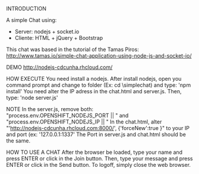 INTRODUCTION

A simple Chat using:
- Server: nodejs + socket.io 
- Cliente: HTML + jQuery + Bootstrap 

This chat was based in the tutorial of the Tamas Piros:
http://www.tamas.io/simple-chat-application-using-node-js-and-socket-io/

DEMO
http://nodejs-cdcunha.rhcloud.com/

HOW EXECUTE
You need install a nodejs.
After install nodejs, open you command prompt and change to folder (Ex: cd \simplechat) and type: 'npm install'
You need alter the IP adress in the chat.html and server.js.
Then, type: 'node server.js'

NOTE
In the server.js, remove both: "process.env.OPENSHIFT_NODEJS_PORT || " and "process.env.OPENSHIFT_NODEJS_IP || "
In the chat.html, alter "'http://nodejs-cdcunha.rhcloud.com:8000/', {'forceNew':true }" to your IP and port (ex: '127.0.0.1:1337'
The Port in server.js and chat.html should be the same.
   

HOW TO USE A CHAT
After the browser be loaded, type your name and press ENTER or click in the Join button.
Then, type your message and press ENTER or click in the Send button.
To logoff, simply close the web browser.

